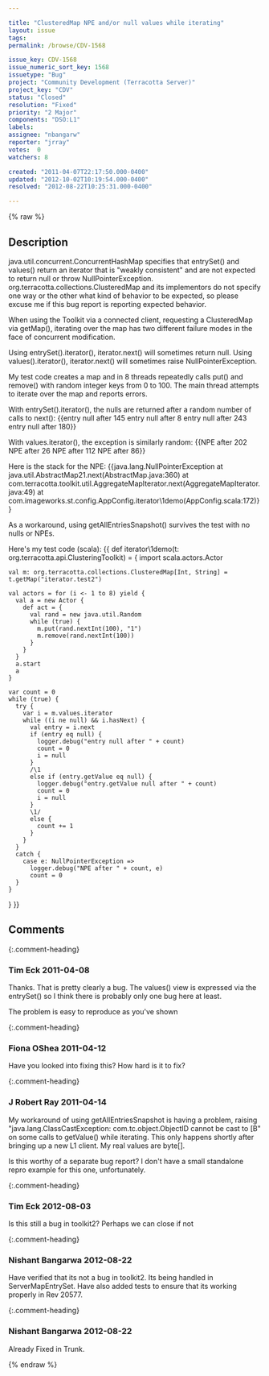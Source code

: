 ```yaml
---

title: "ClusteredMap NPE and/or null values while iterating"
layout: issue
tags: 
permalink: /browse/CDV-1568

issue_key: CDV-1568
issue_numeric_sort_key: 1568
issuetype: "Bug"
project: "Community Development (Terracotta Server)"
project_key: "CDV"
status: "Closed"
resolution: "Fixed"
priority: "2 Major"
components: "DSO:L1"
labels: 
assignee: "nbangarw"
reporter: "jrray"
votes:  0
watchers: 8

created: "2011-04-07T22:17:50.000-0400"
updated: "2012-10-02T10:19:54.000-0400"
resolved: "2012-08-22T10:25:31.000-0400"

---
```




{% raw %}



## Description

<div markdown="1" class="description">

java.util.concurrent.ConcurrentHashMap specifies that entrySet() and values() return an iterator that is "weakly consistent" and are not expected to return null or throw NullPointerException. org.terracotta.collections.ClusteredMap and its implementors do not specify one way or the other what kind of behavior to be expected, so please excuse me if this bug report is reporting expected behavior.

When using the Toolkit via a connected client, requesting a ClusteredMap via getMap(), iterating over the map has two different failure modes in the face of concurrent modification.

Using entrySet().iterator(), iterator.next() will sometimes return null.
Using values().iterator(), iterator.next() will sometimes raise NullPointerException.

My test code creates a map and in 8 threads repeatedly calls put() and remove() with random integer keys from 0 to 100. The main thread attempts to iterate over the map and reports errors.

With entrySet().iterator(), the nulls are returned after a random number of calls to next():
{{entry null after 145
entry null after 8
entry null after 243
entry null after 180}}

With values.iterator(), the exception is similarly random:
{{NPE after 202
NPE after 26
NPE after 112
NPE after 86}}

Here is the stack for the NPE:
{{java.lang.NullPointerException
        at java.util.AbstractMap$2$1.next(AbstractMap.java:360)
        at com.terracotta.toolkit.util.AggregateMapIterator.next(AggregateMapIterator.java:49)
        at com.imageworks.st.config.AppConfig.iterator\1demo(AppConfig.scala:172)}}

As a workaround, using getAllEntriesSnapshot() survives the test with no nulls or NPEs.

Here's my test code (scala):
{{
  def iterator\1demo(t: org.terracotta.api.ClusteringToolkit) = {
    import scala.actors.Actor

    val m: org.terracotta.collections.ClusteredMap[Int, String] = t.getMap("iterator.test2")

    val actors = for (i <- 1 to 8) yield {
      val a = new Actor {
        def act = {
          val rand = new java.util.Random
          while (true) {
            m.put(rand.nextInt(100), "1")
            m.remove(rand.nextInt(100))
          }
        }
      }
      a.start
      a
    }

    var count = 0
    while (true) {
      try {
        var i = m.values.iterator
        while ((i ne null) && i.hasNext) {
          val entry = i.next
          if (entry eq null) {
            logger.debug("entry null after " + count)
            count = 0
            i = null
          }
          /\1
          else if (entry.getValue eq null) {
            logger.debug("entry.getValue null after " + count)
            count = 0
            i = null
          }
          \1/
          else {
            count += 1
          }
        }
      }
      catch {
        case e: NullPointerException =>
          logger.debug("NPE after " + count, e)
          count = 0
      }
    }
  }
}}


</div>

## Comments


{:.comment-heading}
### **Tim Eck** <span class="date">2011-04-08</span>

<div markdown="1" class="comment">

Thanks. That is pretty clearly a bug. The values() view is expressed via the entrySet() so I think there is probably only one bug here at least. 

The problem is easy to reproduce as you've shown



</div>


{:.comment-heading}
### **Fiona OShea** <span class="date">2011-04-12</span>

<div markdown="1" class="comment">

Have you looked into fixing this? How hard is it to fix?

</div>


{:.comment-heading}
### **J Robert Ray** <span class="date">2011-04-14</span>

<div markdown="1" class="comment">

My workaround of using getAllEntriesSnapshot is having a problem, raising "java.lang.ClassCastException: com.tc.object.ObjectID cannot be cast to [B" on some calls to getValue() while iterating. This only happens shortly after bringing up a new L1 client. My real values are byte[].

Is this worthy of a separate bug report? I don't have a small standalone repro example for this one, unfortunately.

</div>


{:.comment-heading}
### **Tim Eck** <span class="date">2012-08-03</span>

<div markdown="1" class="comment">

Is this still a bug in toolkit2? Perhaps we can close if not


</div>


{:.comment-heading}
### **Nishant Bangarwa** <span class="date">2012-08-22</span>

<div markdown="1" class="comment">

Have verified that its not a bug in toolkit2. 
Its being handled in ServerMapEntrySet. 
Have also added tests to ensure that its working properly in Rev 20577. 


</div>


{:.comment-heading}
### **Nishant Bangarwa** <span class="date">2012-08-22</span>

<div markdown="1" class="comment">

Already Fixed in Trunk. 

</div>



{% endraw %}
